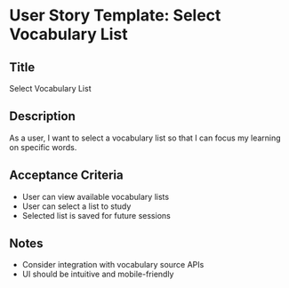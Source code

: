 # User Story Template: Select Vocabulary List

## Title

Select Vocabulary List

## Description

As a user, I want to select a vocabulary list so that I can focus my learning on specific words.

## Acceptance Criteria

- User can view available vocabulary lists
- User can select a list to study
- Selected list is saved for future sessions

## Notes

- Consider integration with vocabulary source APIs
- UI should be intuitive and mobile-friendly

